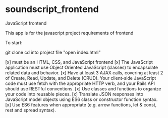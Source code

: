 # soundscript_frontend
JavaScript frontend


This app is for the javascript project requirements of frontend

To start: 

git clone 
cd into project file
"open index.html"

[x]  must be an HTML, CSS, and JavaScript frontend
[x] The JavaScript application must use Object Oriented JavaScript (classes) to encapsulate related data and behavior.
[x] Have at least 3 AJAX calls, covering at least 2 of Create, Read, Update, and Delete (CRUD). Your client-side JavaScript code must use fetch with the appropriate HTTP verb, and your Rails API should use RESTful conventions.
[x] Use classes and functions to organize your code into reusable pieces.
[x] Translate JSON responses into JavaScript model objects using ES6 class or constructor function syntax.
[x] Use ES6 features when appropriate (e.g. arrow functions, let & const, rest and spread syntax).
